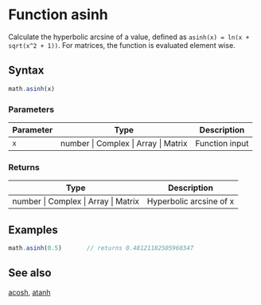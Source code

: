 <!-- Note: This file is automatically generated from source code comments. Changes made in this file will be overridden. -->
# Function asinh
Calculate the hyperbolic arcsine of a value,
defined as `asinh(x) = ln(x + sqrt(x^2 + 1))`.
For matrices, the function is evaluated element wise.
## Syntax
```js
math.asinh(x)
```
### Parameters
Parameter | Type | Description
--------- | ---- | -----------
`x` | number &#124; Complex &#124; Array &#124; Matrix | Function input
### Returns
Type | Description
---- | -----------
number &#124; Complex &#124; Array &#124; Matrix | Hyperbolic arcsine of x
## Examples
```js
math.asinh(0.5)       // returns 0.48121182505960347
```
## See also
[acosh](acosh.md),
[atanh](atanh.md)
